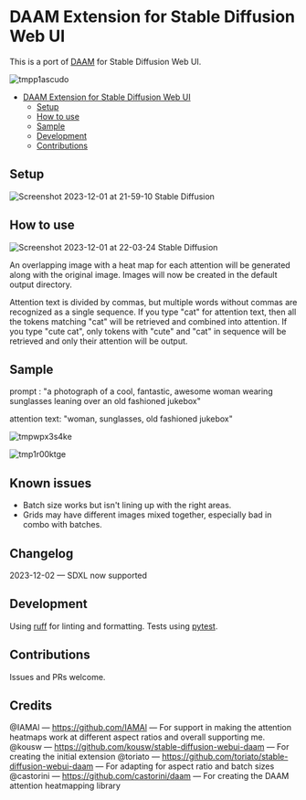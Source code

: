 # DAAM Extension for Stable Diffusion Web UI

This is a port of [DAAM](https://github.com/castorini/daam) for Stable Diffusion Web UI.

![tmpp1ascudo](https://github.com/rockerBOO/sd-webui-daam/assets/15027/58d3fc2f-60cc-4a87-ba88-001b719399f0)

<!--toc:start-->

- [DAAM Extension for Stable Diffusion Web UI](#daam-extension-for-stable-diffusion-web-ui)
  - [Setup](#setup)
  - [How to use](#how-to-use)
  - [Sample](#sample)
  - [Development](#development)
  - [Contributions](#contributions)
  <!--toc:end-->

## Setup

![Screenshot 2023-12-01 at 21-59-10 Stable Diffusion](https://github.com/rockerBOO/sd-webui-daam/assets/15027/877a8159-89de-430f-ab7e-61bbb215a0c1)

## How to use

![Screenshot 2023-12-01 at 22-03-24 Stable Diffusion](https://github.com/rockerBOO/sd-webui-daam/assets/15027/489c7431-f020-4af0-939f-930543e21cd5)

An overlapping image with a heat map for each attention will be generated along with the original image.
Images will now be created in the default output directory.

Attention text is divided by commas, but multiple words without commas are recognized as a single sequence.
If you type "cat" for attention text, then all the tokens matching "cat" will be retrieved and combined into attention.
If you type "cute cat", only tokens with "cute" and "cat" in sequence will be retrieved and only their attention will be output.

## Sample

prompt : "a photograph of a cool, fantastic, awesome woman wearing sunglasses leaning over an old fashioned jukebox"

attention text: "woman, sunglasses, old fashioned jukebox"

![tmpwpx3s4ke](https://github.com/rockerBOO/sd-webui-daam/assets/15027/d306db4b-efe3-4f82-afbd-f86b95a4ad90)

![tmp1r00ktge](https://github.com/rockerBOO/sd-webui-daam/assets/15027/55beb061-dbdf-4e58-a07c-4f93c2ee7c50)

## Known issues

- Batch size works but isn't lining up with the right areas.
- Grids may have different images mixed together, especially bad in combo with batches.

## Changelog

2023-12-02 — SDXL now supported

## Development

Using [ruff](https://docs.astral.sh/ruff/) for linting and formatting.
Tests using [pytest](https://pytest.org).

## Contributions

Issues and PRs welcome.

## Credits

@IAMAl — https://github.com/IAMAl — For support in making the attention heatmaps work at different aspect ratios and overall supporting me.
@kousw — https://github.com/kousw/stable-diffusion-webui-daam — For creating the initial extension
@toriato — https://github.com/toriato/stable-diffusion-webui-daam — For adapting for aspect ratio and batch sizes
@castorini — https://github.com/castorini/daam — For creating the DAAM attention heatmapping library
